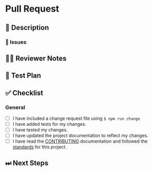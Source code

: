 <!---
Thanks for filing a pull request 😄 ! Before you submit, please read the following:

Search open/closed issues before submitting. Someone may have pushed the same thing before!

Provide a summary of your changes in the title field above.
-->

# Pull Request

## 📖 Description

<!---
Provide some background and a description of your work.
What problem does this change solve?
Is this a breaking change, chore, fix, feature, etc?
-->

### 🎫 Issues

<!---
* List and link relevant issues here.
-->

## 👩‍💻 Reviewer Notes

<!---
Provide some notes for reviewers to help them provide targeted feedback and testing.

Do you recommend a smoke test for this PR? What steps should be followed?
Are there particular areas of the code the reviewer should focus on?
-->

## 📑 Test Plan

<!---
Please provide a summary of the tests affected by this work and any unique strategies employed in testing the features/fixes.
-->

## ✅ Checklist

### General

<!--- Review the list and put an x in the boxes that apply. -->

- [ ] I have included a change request file using `$ npm run change`
- [ ] I have added tests for my changes.
- [ ] I have tested my changes.
- [ ] I have updated the project documentation to reflect my changes.
- [ ] I have read the [CONTRIBUTING](https://github.com/microsoft/fast/blob/master/CONTRIBUTING.md) documentation and followed the [standards](https://github.com/microsoft/fast/blob/master/CODE_OF_CONDUCT.md#our-standards) for this project.

## ⏭ Next Steps

<!---
If there is relevant follow-up work to this PR, please list any existing issues or provide brief descriptions of what you would like to do next.
-->